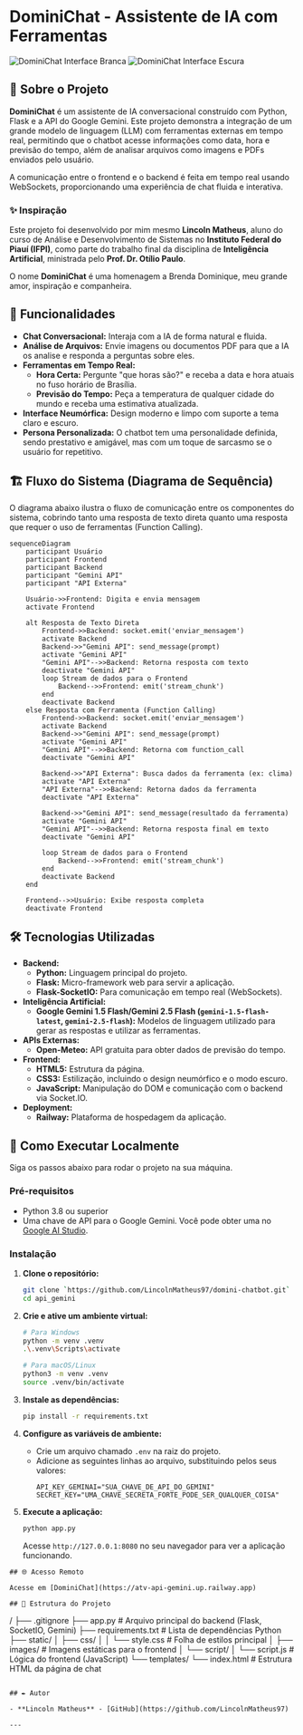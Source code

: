 # DominiChat - Assistente de IA com Ferramentas

![DominiChat Interface Branca](https://imgur.com/ZFEmdYP.png)
![DominiChat Interface Escura](https://imgur.com/pbzQoKg.png)

## 📖 Sobre o Projeto

**DominiChat** é um assistente de IA conversacional construído com Python, Flask e a API do Google Gemini. Este projeto demonstra a integração de um grande modelo de linguagem (LLM) com ferramentas externas em tempo real, permitindo que o chatbot acesse informações como data, hora e previsão do tempo, além de analisar arquivos como imagens e PDFs enviados pelo usuário.

A comunicação entre o frontend e o backend é feita em tempo real usando WebSockets, proporcionando uma experiência de chat fluida e interativa.

### ✨ Inspiração

Este projeto foi desenvolvido por mim mesmo **Lincoln Matheus**, aluno do curso de Análise e Desenvolvimento de Sistemas no **Instituto Federal do Piauí (IFPI)**, como parte do trabalho final da disciplina de **Inteligência Artificial**, ministrada pelo **Prof. Dr. Otílio Paulo**.

O nome **DominiChat** é uma homenagem a Brenda Dominique, meu grande amor, inspiração e companheira.

## 🚀 Funcionalidades

- **Chat Conversacional:** Interaja com a IA de forma natural e fluida.
- **Análise de Arquivos:** Envie imagens ou documentos PDF para que a IA os analise e responda a perguntas sobre eles.
- **Ferramentas em Tempo Real:**
  - **Hora Certa:** Pergunte "que horas são?" e receba a data e hora atuais no fuso horário de Brasília.
  - **Previsão do Tempo:** Peça a temperatura de qualquer cidade do mundo e receba uma estimativa atualizada.
- **Interface Neumórfica:** Design moderno e limpo com suporte a tema claro e escuro.
- **Persona Personalizada:** O chatbot tem uma personalidade definida, sendo prestativo e amigável, mas com um toque de sarcasmo se o usuário for repetitivo.

## 🏗️ Fluxo do Sistema (Diagrama de Sequência)

O diagrama abaixo ilustra o fluxo de comunicação entre os componentes do sistema, cobrindo tanto uma resposta de texto direta quanto uma resposta que requer o uso de ferramentas (Function Calling).

```mermaid
sequenceDiagram
    participant Usuário
    participant Frontend
    participant Backend
    participant "Gemini API"
    participant "API Externa"

    Usuário->>Frontend: Digita e envia mensagem
    activate Frontend

    alt Resposta de Texto Direta
        Frontend->>Backend: socket.emit('enviar_mensagem')
        activate Backend
        Backend->>"Gemini API": send_message(prompt)
        activate "Gemini API"
        "Gemini API"-->>Backend: Retorna resposta com texto
        deactivate "Gemini API"
        loop Stream de dados para o Frontend
            Backend-->>Frontend: emit('stream_chunk')
        end
        deactivate Backend
    else Resposta com Ferramenta (Function Calling)
        Frontend->>Backend: socket.emit('enviar_mensagem')
        activate Backend
        Backend->>"Gemini API": send_message(prompt)
        activate "Gemini API"
        "Gemini API"-->>Backend: Retorna com function_call
        deactivate "Gemini API"
        
        Backend->>"API Externa": Busca dados da ferramenta (ex: clima)
        activate "API Externa"
        "API Externa"-->>Backend: Retorna dados da ferramenta
        deactivate "API Externa"
        
        Backend->>"Gemini API": send_message(resultado da ferramenta)
        activate "Gemini API"
        "Gemini API"-->>Backend: Retorna resposta final em texto
        deactivate "Gemini API"
        
        loop Stream de dados para o Frontend
            Backend-->>Frontend: emit('stream_chunk')
        end
        deactivate Backend
    end
    
    Frontend-->>Usuário: Exibe resposta completa
    deactivate Frontend

```

## 🛠️ Tecnologias Utilizadas

- **Backend:**
  - **Python:** Linguagem principal do projeto.
  - **Flask:** Micro-framework web para servir a aplicação.
  - **Flask-SocketIO:** Para comunicação em tempo real (WebSockets).
- **Inteligência Artificial:**
  - **Google Gemini 1.5 Flash/Gemini 2.5 Flash (`gemini-1.5-flash-latest`, `gemini-2.5-flash`):** Modelos de linguagem utilizado para gerar as respostas e utilizar as ferramentas.
- **APIs Externas:**
  - **Open-Meteo:** API gratuita para obter dados de previsão do tempo.
- **Frontend:**
  - **HTML5:** Estrutura da página.
  - **CSS3:** Estilização, incluindo o design neumórfico e o modo escuro.
  - **JavaScript:** Manipulação do DOM e comunicação com o backend via Socket.IO.
- **Deployment:**
  - **Railway:** Plataforma de hospedagem da aplicação.

## 🏁 Como Executar Localmente

Siga os passos abaixo para rodar o projeto na sua máquina.

### Pré-requisitos

- Python 3.8 ou superior
- Uma chave de API para o Google Gemini. Você pode obter uma no [Google AI Studio](https://aistudio.google.com/app/apikey).

### Instalação

1.  **Clone o repositório:**
    ```bash
    git clone `https://github.com/LincolnMatheus97/domini-chatbot.git`
    cd api_gemini
    ```

2.  **Crie e ative um ambiente virtual:**
    ```bash
    # Para Windows
    python -m venv .venv
    .\.venv\Scripts\activate

    # Para macOS/Linux
    python3 -m venv .venv
    source .venv/bin/activate
    ```

3.  **Instale as dependências:**
    ```bash
    pip install -r requirements.txt
    ```

4.  **Configure as variáveis de ambiente:**
    - Crie um arquivo chamado `.env` na raiz do projeto.
    - Adicione as seguintes linhas ao arquivo, substituindo pelos seus valores:
      ```env
      API_KEY_GEMINAI="SUA_CHAVE_DE_API_DO_GEMINI"
      SECRET_KEY="UMA_CHAVE_SECRETA_FORTE_PODE_SER_QUALQUER_COISA"
      ```

5.  **Execute a aplicação:**
    ```bash
    python app.py
    ```
    Acesse `http://127.0.0.1:8080` no seu navegador para ver a aplicação funcionando.

```
## 🌐 Acesso Remoto

Acesse em [DominiChat](https://atv-api-gemini.up.railway.app)

## 📁 Estrutura do Projeto

```
/
├── .gitignore
├── app.py              # Arquivo principal do backend (Flask, SocketIO, Gemini)
├── requirements.txt    # Lista de dependências Python
├── static/
│   ├── css/
│   │   └── style.css   # Folha de estilos principal
│   ├── images/         # Imagens estáticas para o frontend
│   └── script/
│       └── script.js   # Lógica do frontend (JavaScript)
└── templates/
    └── index.html      # Estrutura HTML da página de chat
```

## ✒️ Autor

- **Lincoln Matheus** - [GitHub](https://github.com/LincolnMatheus97)

---
